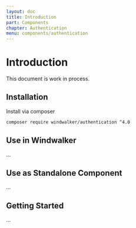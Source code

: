 ```yaml
---
layout: doc
title: Introduction
part: Components
chapter: Authentication
menu: components/authentication
---
```


# Introduction

This document is work in process.

## Installation

Install via composer

```bash
composer require windwalker/authentication ^4.0
```

## Use in Windwalker

...

## Use as Standalone Component

...

## Getting Started

...
